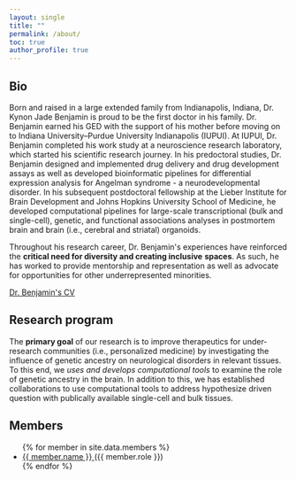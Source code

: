 ```yaml
---
layout: single
title: ""
permalink: /about/
toc: true
author_profile: true
---
```


## Bio

Born and raised in a large extended family from Indianapolis, Indiana,
Dr. Kynon Jade Benjamin is proud to be the first doctor in his family.
Dr. Benjamin earned his GED with the support of his mother before
moving on to Indiana University–Purdue University Indianapolis (IUPUI).
At IUPUI, Dr. Benjamin completed his work study at a neuroscience
research laboratory, which started his scientific research journey.
In his predoctoral studies, Dr. Benjamin designed and implemented
drug delivery and drug development assays as well as developed
bioinformatic pipelines for differential expression analysis for
Angelman syndrome - a neurodevelopmental disorder. In his subsequent
postdoctoral fellowship at the Lieber Institute for Brain Development
and Johns Hopkins University School of Medicine, he developed
computational pipelines for large-scale transcriptional (bulk and
single-cell), genetic, and functional associations analyses in
postmortem brain and brain (i.e., cerebral and striatal) organoids.

Throughout his research career, Dr. Benjamin's experiences have
reinforced the **critical need for diversity and creating inclusive**
**spaces**. As such, he has worked to provide mentorship and
representation as well as advocate for opportunities for other
underrepresented minorities.

[Dr. Benjamin's CV]({{site.url}}/assets/papers/resume_cv.pdf)

## Research program

The **primary goal** of our research is to improve therapeutics for
under-research communities (i.e., personalized medicine) by
investigating the influence of genetic ancestry on neurological
disorders in relevant tissues. To this end, we *uses and develops*
*computational tools* to examine the role of genetic ancestry in the
brain. In addition to this, we has established collaborations to use
computational tools to address hypothesize driven question with
publically available single-cell and bulk tissues.

## Members

<ul>
{% for member in site.data.members %}
<li>
<a href="https://github.com/{{ member.github }}">
{{ member.name }}
</a> ({{ member.role }})
</li>
{% endfor %}
</ul>
